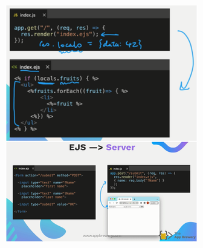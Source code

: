 !["local" method - passing EJS data to server in case of missing objects/data passed over from the JS file](image.png)
![EJS to server](image-1.png)